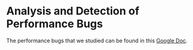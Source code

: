 # Analysis and Detection of Performance Bugs
The performance bugs that we studied can be found in this [Google Doc](https://docs.google.com/document/d/1iJ_g95bMEUYjnLfm9of2VsQj3PGABG3wRKTD9G3-Yjc/edit?usp=sharing).
